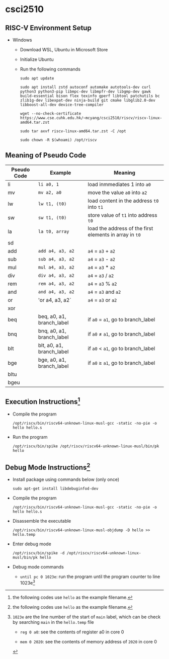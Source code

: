 # csci2510

## RISC-V Environment Setup

- Windows
    - Download WSL, Ubuntu in Microsoft Store  
    - Initialize Ubuntu
    - Run the following commands  

        ```
        sudo apt update

        sudo apt install zstd autoconf automake autotools-dev curl python3 python3-pip libmpc-dev libmpfr-dev libgmp-dev gawk build-essential bison flex texinfo gperf libtool patchutils bc zlib1g-dev libexpat-dev ninja-build git cmake libglib2.0-dev libboost-all-dev device-tree-compiler

        wget --no-check-certificate https://www.cse.cuhk.edu.hk/~mcyang/csci2510/riscv/riscv-linux-amd64.tar.zst

        sudo tar axvf riscv-linux-amd64.tar.zst -C /opt

        sudo chown -R $(whoami) /opt/riscv
        ```

## Meaning of Pseudo Code

| Pseudo Code | Example                   | Meaning                                                 |
|-------------|---------------------------|---------------------------------------------------------|
| li          | `li a0, 1`                | load inmmediates 1 into `a0`                            |
| mv          | `mv a2, a0`               | move the value `a0` into `a2`                           |
| lw          | `lw t1, (t0)`             | load content in the address `t0` into `t1`              |
| sw          | `sw t1, (t0)`             | store value of `t1` into address `t0`                   |
| la          | `la t0, array`            | load the address of the first elements in array in `t0` |
| sd          |                           |                                                         |
| add         | `add a4, a3, a2`          | `a4` = `a3` + `a2`                                      |
| sub         | `sub a4, a3, a2`          | `a4` = `a3` - `a2`                                      |
| mul         | `mul a4, a3, a2`          | `a4` = `a3` * `a2`                                      |
| div         | `div a4, a3, a2`          | `a4` = `a3` / `a2`                                      |
| rem         | `rem a4, a3, a2`          | `a4` = `a3` % `a2`                                      |
| and         | `and a4, a3, a2`          | `a4` = `a3` and  `a2`                                   |
| or          | 'or a4, a3, a2`           | `a4` = `a3` or  `a2`                                    |
| xor         |                           |                                                         |
| beq         | beq, a0, a1, branch_label | if `a0` = `a1`, go to branch_label                      |
| bnq         | bnq, a0, a1, branch_label | if `a0` $\ne$ `a1`, go to branch_label                  |
| blt         | blt, a0, a1, branch_label | if `a0` < `a1`, go to branch_label                      |
| bge         | bge, a0, a1, branch_label | if `a0` $\ge$ `a1`, go to branch_label                  |
| bltu        |                           |                                                         |
| bgeu        |                           |                                                         |


## Execution Instructions[^1]

- Compile the program  

    ```Shell
    /opt/riscv/bin/riscv64-unknown-linux-musl-gcc -static -no-pie -o hello hello.s
    ```

- Run the program  

    ```Shell
    /opt/riscv/bin/spike /opt/riscv/riscv64-unknown-linux-musl/bin/pk hello
    ```

## Debug Mode Instructions[^1]

[^1]: the following codes use `hello` as the example filename. 

- Install package using commands below (only once)  

    ```
    sudo apt-get install libdebuginfod-dev
    ```

- Compile the program  

    ```Shell
    /opt/riscv/bin/riscv64-unknown-linux-musl-gcc -static -no-pie -o hello hello.s
    ```

- Disassemble the executable

    ```Shell
    /opt/riscv/bin/riscv64-unknown-linux-musl-objdump -D hello >> hello.temp
    ```

- Enter debug mode  

    ```Shell
    /opt/riscv/bin/spike -d /opt/riscv/riscv64-unknown-linux-musl/bin/pk hello
    ```

- Debug mode commands
    
    - `until pc 0 1023e`: run the program until the program counter to line 1023e[^2]

[^2]: `1023e` are the line number of the start of `main` label, which can be check by searching `main` in the `hello.temp` file  
    
    - `reg 0 a0`: see the contents of register a0 in core 0  

    - `mem 0 2020`: see the contents of memory address of `2020` in core 0[^3]  

[^3]: for the address of the first element in an array, it can be derive by concatenating `0x00000000000` with the address shown in the `hello.temp` file. E.g. if the file shows that `# 10024 <array>`, then the address of the first element in the array is `0x0000000000010024`  
